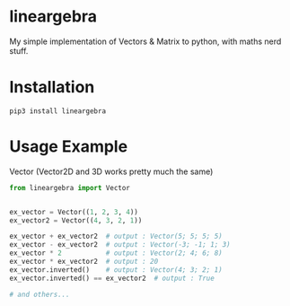 # lineargebra
My simple implementation of Vectors &amp; Matrix to python, with maths nerd stuff.


# Installation
```
pip3 install lineargebra
```

# Usage Example
Vector (Vector2D and 3D works pretty much the same)
```py
from lineargebra import Vector


ex_vector = Vector((1, 2, 3, 4))
ex_vector2 = Vector((4, 3, 2, 1))

ex_vector + ex_vector2  # output : Vector(5; 5; 5; 5)
ex_vector - ex_vector2  # output : Vector(-3; -1; 1; 3)
ex_vector * 2           # output : Vector(2; 4; 6; 8)
ex_vector * ex_vector2  # output : 20
ex_vector.inverted()    # output : Vector(4; 3; 2; 1)
ex_vector.inverted() == ex_vector2  # output : True

# and others...
```
